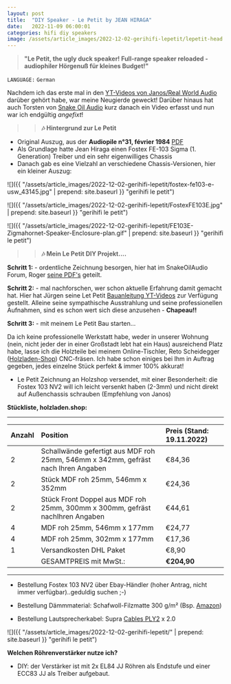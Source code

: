 ```yaml
---
layout: post
title:  "DIY Speaker - Le Petit by JEAN HIRAGA"
date:   2022-11-09 06:00:01
categories: hifi diy speakers
image: /assets/article_images/2022-12-02-gerihifi-lepetit/lepetit-head.png
---
```


>**"Le Petit, the ugly duck speaker! Full-range speaker reloaded - audiophiler Hörgenuß für kleines Budget!"**

`LANGUAGE:` `German`

Nachdem ich das erste mal in den [YT-Videos von Janos/Real World Audio](https://www.youtube.com/watch?v=N7FF3AjmmDE&list=PLe6evB19z4Amx82av-r2jUlAn6gGVDpyU) darüber gehört habe, war meine Neugierde geweckt! Darüber hinaus hat auch Torsten von [Snake Oil Audio](https://www.youtube.com/channel/UCQFGU3xz1EL20pDYVyTk9LQ) kurz danach ein Video erfasst und nun war ich endgültig _angefixt_!

>>**:notes: Hintergrund zur Le Petit**

- Original Auszug, aus der **Audiopile n°31, février 1984** [PDF](/assets/article_images/2022-12-02-gerihifi-lepetit/LeFostexFE-103Sigma.pdf)
- Als Grundlage hatte Jean Hiraga einen Fostex FE-103 Sigma (1. Generation) Treiber und ein sehr eigenwilliges Chassis
- Danach gab es eine Vielzahl an verschiedene Chassis-Versionen, hier ein kleiner Auszug:

![]({{ "/assets/article_images/2022-12-02-gerihifi-lepetit/fostex-fe103-e-usw_43145.jpg" | prepend: site.baseurl }} "gerihifi le petit")

![]({{ "/assets/article_images/2022-12-02-gerihifi-lepetit/FostexFE103E.jpg" | prepend: site.baseurl }} "gerihifi le petit")

![]({{ "/assets/article_images/2022-12-02-gerihifi-lepetit/FE103E-Zigmahornet-Speaker-Enclosure-plan.gif" | prepend: site.baseurl }} "gerihifi le petit")


>>**:notes: Mein Le Petit DIY Projekt....**

**Schritt 1:** - ordentliche Zeichnung besorgen, hier hat im SnakeOilAudio Forum, Roger [seine PDF's](/assets/article_images/2022-12-02-gerihifi-lepetit/le-petit-blau-zeichnung.pdf) geteilt.

**Schritt 2:** - mal nachforschen, wer schon aktuelle Erfahrung damit gemacht hat. Hier hat Jürgen seine Let Petit [Bauanleitung YT-Videos](https://www.youtube.com/channel/UCFn3W7mRvwkY7bviZ8eDoYQ) zur Verfügung gestellt. Alleine seine sympathische Ausstrahlung und seine professionellen Aufnahmen, sind es schon wert sich diese anzusehen - **Chapeau!!**

**Schritt 3:** - mit meinem Le Petit Bau starten...

Da ich keine professionelle Werkstatt habe, weder in unserer Wohnung (nein, nicht jeder der in einer Großstadt lebt hat ein Haus) ausreichend Platz habe, lasse ich die Holzteile bei meinem Online-Tischler, Reto Scheidegger ([Holzladen-Shop](https://holzladen.shop/)) CNC-fräsen. Ich habe schon einiges bei Ihm in Auftrag gegeben, jedes einzelne Stück perfekt & immer 100% akkurat!

- Le Petit Zeichnung an Holzshop versendet, mit einer Besonderheit: die Fostex 103 NV2 will ich leicht versenkt haben (2-3mm) und nicht direkt auf Außenchassis schrauben (Empfehlung von Janos)

**Stückliste, holzladen.shop:**

---

| Anzahl | Position | Preis (Stand: 19.11.2022) |
| :--- | :--- |  :--- |
| 2 | Schallwände gefertigt aus MDF roh 25mm, 546mm x 342mm, gefräst nach Ihren Angaben | €84,36 |
| 2 | Stück MDF roh 25mm, 546mm x 352mm | €24,36 |
| 2 | Stück Front Doppel aus MDF roh 25mm, 300mm x 300mm, gefräst nachIhren Angaben | €44,61 |
| 4 | MDF roh 25mm, 546mm x 177mm | €24,77 |
| 4 | MDF roh 25mm, 302mm x 177mm | €17,36 |
| 1 | Versandkosten DHL Paket | €8,90 |
| | GESAMTPREIS mit MwSt.: | **€204,90** |

---

- Bestellung Fostex 103 NV2 über Ebay-Händler (hoher Antrag, nicht immer verfügbar)..geduldig suchen ;-)

- Bestellung Dämmmaterial: Schafwoll-Filzmatte 300 g/m² (Bsp. [Amazon](https://www.amazon.de/gp/product/B0154PEM6S))

- Bestellung Lautsprecherkabel: Supra [Cables PLY2](https://www.highend-audiokabel.de/supra-cables-ply-2-x-20-lautsprecherkabel-meterware.html) x 2.0


![]({{ "/assets/article_images/2022-12-02-gerihifi-lepetit/" | prepend: site.baseurl }} "gerihifi le petit")

**Welchen Röhrenverstärker nutze ich?**

- DIY: der Verstärker ist mit 2x EL84 JJ Röhren als Endstufe und einer ECC83 JJ als Treiber aufgebaut.